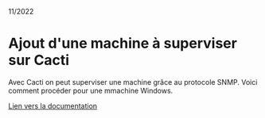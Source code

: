11/2022

# Ajout d'une machine à superviser sur Cacti

Avec Cacti on peut superviser une machine grâce au protocole SNMP.
Voici comment procéder pour une mmachine Windows.

[Lien vers la documentation](https://github.com/1Tyron140/doc/blob/main/docs/sio/cacti/cacti_ajouter_machine_windows.pdf)

